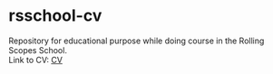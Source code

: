 # rsschool-cv
Repository for educational purpose while doing course in the Rolling Scopes School. <br />
Link to CV: [CV](https://LuckyDream1998.github.io/rsschool-cv/)
